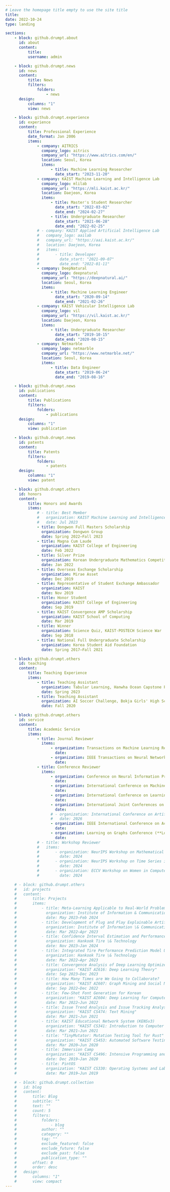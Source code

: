 ```yaml
---
# Leave the homepage title empty to use the site title
title:
date: 2022-10-24
type: landing

sections:
    - block: github.drumpt.about
      id: about
      content:
          title:
          username: admin

    - block: github.drumpt.news
      id: news
      content:
          title: News
          filters:
              folders:
                  - news
      design:
          columns: "1"
          view: news

    - block: github.drumpt.experience
      id: experience
      content:
          title: Professional Experience
          date_format: Jan 2006
          items:
              - company: AITRICS
                company_logo: aitrics
                company_url: "https://www.aitrics.com/en/"
                location: Seoul, Korea
                items:
                    - title: Machine Learning Researcher
                      date_start: "2023-11-20"
              - company: KAIST Machine Learning and Intelligence Lab
                company_logo: mlilab
                company_url: "https://mli.kaist.ac.kr/"
                location: Daejeon, Korea
                items:
                    - title: Master's Student Researcher
                      date_start: "2022-03-02"
                      date_end: "2024-02-27"
                    - title: Undergraduate Researcher
                      date_start: "2021-06-28"
                      date_end: "2022-02-25"
              # - company: KAIST Applied Artificial Intelligence Lab
              #   company_logo: aailab
              #   company_url: "https://aai.kaist.ac.kr/"
              #   location: Daejeon, Korea
              #   items:
              #       - title: Developer
              #         date_start: "2021-09-07"
              #         date_end: "2022-01-11"
              - company: DeepNatural
                company_logo: deepnatural
                company_url: "https://deepnatural.ai/"
                location: Seoul, Korea
                items:
                    - title: Machine Learning Engineer
                      date_start: "2020-09-14"
                      date_end: "2021-02-26"
              - company: KAIST Vehicular Intelligence Lab
                company_logo: vil
                company_url: "https://vil.kaist.ac.kr/"
                location: Daejeon, Korea
                items:
                    - title: Undergraduate Researcher
                      date_start: "2019-10-15"
                      date_end: "2020-08-15"
              - company: Netmarble
                company_logo: netmarble
                company_url: "https://www.netmarble.net/"
                location: Seoul, Korea
                items:
                    - title: Data Engineer
                      date_start: "2019-06-24"
                      date_end: "2019-08-16"

    - block: github.drumpt.news
      id: publications
      content:
          title: Publications
          filters:
              folders:
                  - publications
      design:
          columns: "1"
          view: publication

    - block: github.drumpt.news
      id: patents
      content:
          title: Patents
          filters:
              folders:
                  - patents
      design:
          columns: "1"
          view: patent

    - block: github.drumpt.others
      id: honors
      content:
          title: Honors and Awards
          items:
              # - title: Best Member
              #   organization: KAIST Machine Learning and Intelligence Lab
              #   date: Jul 2023
              - title: Dongwon Full Masters Scholarship
                organization: Dongwon Group
                date: Spring 2022–Fall 2023
              - title: Magna Cum Laude
                organization: KAIST College of Engineering
                date: Feb 2022
              - title: Silver Prize
                organization: Korean Undergraduate Mathematics Competition, Korean Mathematics Society
                date: Jan 2022
              - title: Overseas Exchange Scholarship
                organization: Mirae Asset
                date: Dec 2019
              - title: Representative of Student Exchange Ambassador
                organization: KAIST
                date: Nov 2019
              - title: Honor Student
                organization: KAIST College of Engineering
                date: Sep 2019
              - title: KAIST Convergence AMP Scholarship
                organization: KAIST School of Computing
                date: Mar 2019
              - title: Winner
                organization: Science Quiz, KAIST-POSTECH Science War
                date: Sep 2018
              - title: National Full Undergraduate Scholarship
                organization: Korea Student Aid Foundation
                date: Spring 2017–Fall 2021

    - block: github.drumpt.others
      id: teaching
      content:
          title: Teaching Experience
          items:
              - title: Teaching Assistant
                organization: Tabular Learning, Hanwha Ocean Capstone Project
                date: Spring 2023
              - title: Teaching Assistant
                organization: AI Soccer Challenge, Bokja Girls' High School AI Education Program
                date: Fall 2020

    - block: github.drumpt.others
      id: service
      content:
          title: Academic Service
          items:
              - title: Journal Reviewer
                items:
                    - organization: Transactions on Machine Learning Research (**TMLR**)
                      date: 
                    - organization: IEEE Transactions on Neural Networks and Learning Systems (**TNNLS**)
                      date: 
              - title: Conference Reviewer
                items:
                    - organization: Conference on Neural Information Processing Systems (**NeurIPS**)
                      date: 
                    - organization: International Conference on Machine Learning (**ICML**)
                      date: 
                    - organization: International Conference on Learning Representations (**ICLR**)
                      date: 
                    - organization: International Joint Conferences on Artificial Intelligence (**IJCAI**)
                      date: 
                    # - organization: International Conference on Artificial Intelligence and Statistics (**AISTATS**)
                    #   date: 2026
                    - organization: IEEE International Conference on Acoustics, Speech, and Signal Processing (**ICASSP**)
                      date: 
                    - organization: Learning on Graphs Conference (**LoG**)
                      date: 
              # - title: Workshop Reviewer
              #   items:
              #       - organization: NeurIPS Workshop on Mathematical Reasoning and AI (**NeurIPSW-MATH-AI**)
              #         date: 2024
              #       - organization: NeurIPS Workshop on Time Series in the Age of Large Models (**NeurIPSW-TSALM**)
              #         date: 2024
              #       - organization: ECCV Workshop on Women in Computer Vision (**ECCVW-WiCV**)
              #         date: 2024

    # - block: github.drumpt.others
    #   id: projects
    #   content:
    #       title: Projects
    #       items:
    #           - title: Meta-Learning Applicable to Real-World Problems
    #             organization: Institute of Information & Communications Technology Planning & Evaluation (IITP)
    #             date: May 2023–Feb 2024
    #           - title: Development of Plug and Play Explainable Artificial Intelligence Platform
    #             organization: Institute of Information \& Communications Technology Planning \& Evaluation (IITP)
    #             date: Mar 2022–Apr 2023
    #           - title: Confidence Interval Estimation and Performance Relationship Analysis for Tire Performance Prediction Models
    #             organization: Hankook Tire \& Technology
    #             date: Nov 2023–Jan 2024
    #           - title: Integrated Tire Performance Prediction Model Using Tire Pattern Features
    #             organization: Hankook Tire \& Technology
    #             date: Mar 2022–Apr 2023
    #           - title: Convergence Analysis of Deep Learning Optimizers Under Generalized Smoothness
    #             organization: "KAIST AI616: Deep Learning Theory"
    #             date: Sep 2023–Dec 2023
    #           - title: How Many Times are We Going to Collaborate?
    #             organization: "KAIST AI607: Graph Mining and Social Network Analysis"
    #             date: Sep 2022–Dec 2022
    #           - title: Few-Shot Font Generation for Korean
    #             organization: "KAIST AI604: Deep Learning for Computer Vision"
    #             date: Mar 2022–Jun 2022
    #           - title: Issue Trend Analysis and Issue Tracking Analysis
    #             organization: "KAIST CS474: Text Mining"
    #             date: Mar 2021–Jun 2021
    #           - title: KAIST Educational Network System (KENSv3)
    #             organization: "KAIST CS341: Introduction to Computer Networks"
    #             date: Mar 2021–Jun 2021
    #           - title: "TinyMutator: Mutation Testing Tool for Rust"
    #             organization: "KAIST CS453: Automated Software Testing"
    #             date: Mar 2020–Jun 2020
    #           - title: Immersion Camp
    #             organization: "KAIST CS496: Intensive Programming and Startup"
    #             date: Dec 2019–Jan 2020
    #           - title: PintOS
    #             organization: "KAIST CS330: Operating Systems and Lab"
    #             date: Mar 2019–Jun 2019

    # - block: github.drumpt.collection
    #   id: blog
    #   content:
    #       title: Blog
    #       subtitle: ""
    #       text: ""
    #       count: 5
    #       filters:
    #           folders:
    #               - blog
    #           author: ""
    #           category: ""
    #           tag: ""
    #           exclude_featured: false
    #           exclude_future: false
    #           exclude_past: false
    #           publication_type: ""
    #       offset: 0
    #       order: desc
    #   design:
    #       columns: "1"
    #       view: compact
---
```

